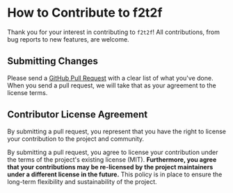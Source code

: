 # How to Contribute to f2t2f

Thank you for your interest in contributing to `f2t2f`! All contributions, from bug reports to new features, are welcome.

## Submitting Changes

Please send a [GitHub Pull Request](https://github.com/vovaauer/f2t2f/pull/new/main) with a clear list of what you've done. When you send a pull request, we will take that as your agreement to the license terms.

## Contributor License Agreement

By submitting a pull request, you represent that you have the right to license your contribution to the project and community.

By submitting a pull request, you agree to license your contribution under the terms of the project's existing license (MIT). **Furthermore, you agree that your contributions may be re-licensed by the project maintainers under a different license in the future.** This policy is in place to ensure the long-term flexibility and sustainability of the project.